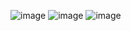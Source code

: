 ![image](https://github.com/JaimeVillalbaO/GuessTheNumber-Flask-Intermediate-Day-55/assets/152451848/6479b67a-6640-46df-b6a8-29ab6d981dda)
![image](https://github.com/JaimeVillalbaO/GuessTheNumber-Flask-Intermediate-Day-55/assets/152451848/200ba2e8-487a-4e13-a1c4-145477841d5c)
![image](https://github.com/JaimeVillalbaO/GuessTheNumber-Flask-Intermediate-Day-55/assets/152451848/ab6a5d73-3860-4f13-95be-a8d10a8eb5cd)
